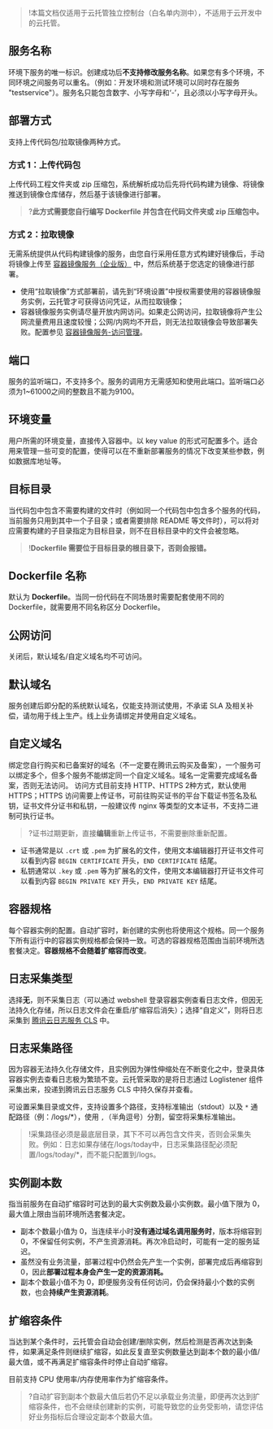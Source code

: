 > !本篇文档仅适用于云托管独立控制台（白名单内测中），不适用于云开发中的云托管。

## 服务名称

环境下服务的唯一标识。创建成功后**不支持修改服务名称**。如果您有多个环境，不同环境之间服务可以重名。（例如：开发环境和测试环境可以同时存在服务 "testservice"）。服务名只能包含数字、小写字母和‘-’，且必须以小写字母开头。

## 部署方式

支持上传代码包/拉取镜像两种方式。

### 方式 1：上传代码包

上传代码工程文件夹或 zip 压缩包，系统解析成功后先将代码构建为镜像、将镜像推送到镜像仓库储存，然后基于该镜像进行部署。

>?**此方式需要您自行编写 Dockerfile 并包含在代码文件夹或 zip 压缩包中。**

### 方式 2：拉取镜像

无需系统提供从代码构建镜像的服务，由您自行采用任意方式构建好镜像后，手动将镜像上传至 [容器镜像服务（企业版）](https://cloud.tencent.com/document/product/1141/39287) 中，然后系统基于您选定的镜像进行部署。

- 使用“拉取镜像”方式部署前，请先到“环境设置”中授权需要使用的容器镜像服务实例，云托管才可获得访问凭证，从而拉取镜像；
- 容器镜像服务实例请尽量开放内网访问。如果走公网访问，拉取镜像将产生公网流量费用且速度较慢；公网/内网均不开启，则无法拉取镜像会导致部署失败。配置参见 [容器镜像服务-访问管理](https://cloud.tencent.com/document/product/1141/41838)。

## 端口

服务的监听端口，不支持多个。服务的调用方无需感知和使用此端口。监听端口必须为1~61000之间的整数且不能为9100。

## 环境变量

用户所需的环境变量，直接传入容器中。以 key value 的形式可配置多个。适合用来管理一些可变的配置，使得可以在不重新部署服务的情况下改变某些参数，例如数据库地址等。

## 目标目录
当代码包中包含不需要构建的文件时（例如同一个代码包中包含多个服务的代码，当前服务只用到其中一个子目录；或者需要排除 README 等文件时），可以将对应需要构建的子目录指定为目标目录，则不在目标目录中的文件会被忽略。

>!**Dockerfile 需要位于目标目录的根目录下，否则会报错。**

## Dockerfile 名称
默认为 **Dockerfile**。当同一份代码在不同场景时需要配套使用不同的 Dockerfile，就需要用不同名称区分 Dockerfile。

## 公网访问
关闭后，默认域名/自定义域名均不可访问。

## 默认域名
服务创建后即分配的系统默认域名，仅能支持测试使用，不承诺 SLA 及相关补偿，请勿用于线上生产。线上业务请绑定并使用自定义域名。

## 自定义域名
绑定您自行购买和已备案好的域名（不一定要在腾讯云购买及备案），一个服务可以绑定多个，但多个服务不能绑定同一个自定义域名。域名一定需要完成域名备案，否则无法访问。
访问方式目前支持 HTTP、HTTPS 2种方式，默认使用 HTTPS；HTTPS 访问需要上传证书，可前往购买证书的平台下载证书签名及私钥，证书文件分证书和私钥，一般建议传 nginx 等类型的文本证书，不支持二进制可执行证书。

>?证书过期更新，直接**编辑**重新上传证书，不需要删除重新配置。

- 证书通常是以 `.crt` 或 `.pem` 为扩展名的文件，使用文本编辑器打开证书文件可以看到内容 `BEGIN CERTIFICATE` 开头，`END CERTIFICATE` 结尾。
- 私钥通常以 `.key` 或 `.pem` 等为扩展名的文件，使用文本编辑器打开证书文件可以看到内容 `BEGIN PRIVATE KEY` 开头，`END PRIVATE KEY` 结尾。

## 容器规格
每个容器实例的配置。自动扩容时，新创建的实例也将使用这个规格。同一个服务下所有运行中的容器实例规格都会保持一致。可选的容器规格范围由当前环境所选套餐决定。**容器规格不会随着扩缩容而改变**。

## 日志采集类型
选择**无**，则不采集日志（可以通过 webshell 登录容器实例查看日志文件，但因无法持久化存储，所以日志文件会在重启/扩缩容后消失）；选择“自定义”，则将日志采集到 [腾讯云日志服务 CLS](https://console.cloud.tencent.com/cls) 中。

## 日志采集路径
因为容器无法持久化存储文件，且实例因为弹性伸缩处在不断变化之中，登录具体容器实例去查看日志极为繁琐不变。云托管采取的是将日志通过 Loglistener 组件采集出来，投递到腾讯云日志服务 CLS 中持久保存并查看。

可设置采集目录或文件，支持设置多个路径，支持标准输出（stdout）以及 `*` 通配路径（例：/logs/\*），使用 `,`（半角逗号）分割，留空将采集标准输出。

> !采集路径必须是最底层目录，其下不可以再包含文件夹，否则会采集失败。例如：日志如果存储在/logs/today中，日志采集路径配必须配置/logs/today/\*，而不能只配置到/logs。

## 实例副本数

指当前服务在自动扩缩容时可达到的最大实例数及最小实例数。最小值下限为 0，最大值上限由当前环境所选套餐决定。
- 副本个数最小值为 0，当连续半小时**没有通过域名调用服务时**，版本将缩容到 0，不保留任何实例，不产生资源消耗。再次冷启动时，可能有一定的服务延迟。
- 虽然没有业务流量，部署过程中仍然会先产生一个实例，部署完成后再缩容到 0，因此**部署过程本身会产生一定的资源消耗。**
- 副本个数最小值不为 0，即便服务没有任何访问，仍会保持最小个数的实例数，也会**持续产生资源消耗**。

## 扩缩容条件

当达到某个条件时，云托管会自动会创建/删除实例，然后检测是否再次达到条件，如果满足条件则继续扩缩容，如此反复直至实例数量达到副本个数的最小值/最大值，或不再满足扩缩容条件时停止自动扩缩容。

目前支持 CPU 使用率/内存使用率作为扩缩容条件。

>?自动扩容到副本个数最大值后若仍不足以承载业务流量，即便再次达到扩缩容条件，也不会继续创建新的实例，可能导致您的业务受影响，请您评估好业务指标后合理设定副本个数最大值。
